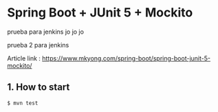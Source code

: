 # Spring Boot + JUnit 5 + Mockito

prueba para jenkins jo jo jo

prueba 2 para jenkins

Article link : https://www.mkyong.com/spring-boot/spring-boot-junit-5-mockito/

## 1. How to start
```
$ mvn test
```
